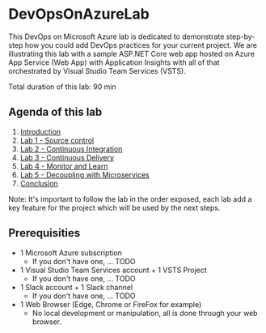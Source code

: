 # DevOpsOnAzureLab

This DevOps on Microsoft Azure lab is dedicated to demonstrate step-by-step how you could add DevOps practices for your current project. We are illustrating this lab with a sample ASP.NET Core web app hosted on Azure App Service (Web App) with Application Insights with all of that orchestrated by Visual Studio Team Services (VSTS).

Total duration of this lab: 90 min

## Agenda of this lab

1. [Introduction](./docs/Introduction/README.md)
2. [Lab 1 - Source control](./docs/Lab%201%20-%20Source%20control/README.md)
3. [Lab 2 - Continuous Integration](./docs/Lab%202%20-%20Continuous%20Integration/README.md)
4. [Lab 3 - Continuous Delivery](./docs/Lab%203%20-%20Continuous%20Delivery/README.md)
5. [Lab 4 - Monitor and Learn](../Lab%204%20-%20Monitor%20and%20Learn/README.md)
6. [Lab 5 - Decoupling with Microservices](./docs/Lab%205%20-%20Decoupling%20with%20Microservices/README.md)
7. [Conclusion](./docs/Conclusion/README.md)

Note: It's important to follow the lab in the order exposed, each lab add a key feature for the project which will be used by the next steps.

## Prerequisities

- 1 Microsoft Azure subscription
  - If you don't have one, ... TODO
- 1 Visual Studio Team Services account + 1 VSTS Project
  - If you don't have one, ... TODO
- 1 Slack account + 1 Slack channel
  - If you don't have one, ... TODO
- 1 Web Browser (Edge, Chrome or FireFox for example)
  - No local development or manipulation, all is done through your web browser.